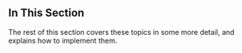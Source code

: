 

## In This Section

The rest of this section covers these topics in some more detail, and explains how to implement them.

